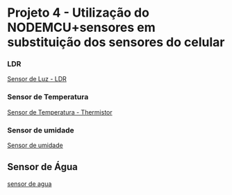 # Projeto 4 - Utilização do NODEMCU+sensores em substituição dos sensores do celular
### LDR 

[Sensor de Luz - LDR](ldr.md)

### Sensor de Temperatura

[Sensor de Temperatura - Thermistor](thermistor.md)

### Sensor de umidade

[Sensor de umidade](Umidade.md)

## Sensor de Água
[sensor de agua](Agua.imd)
